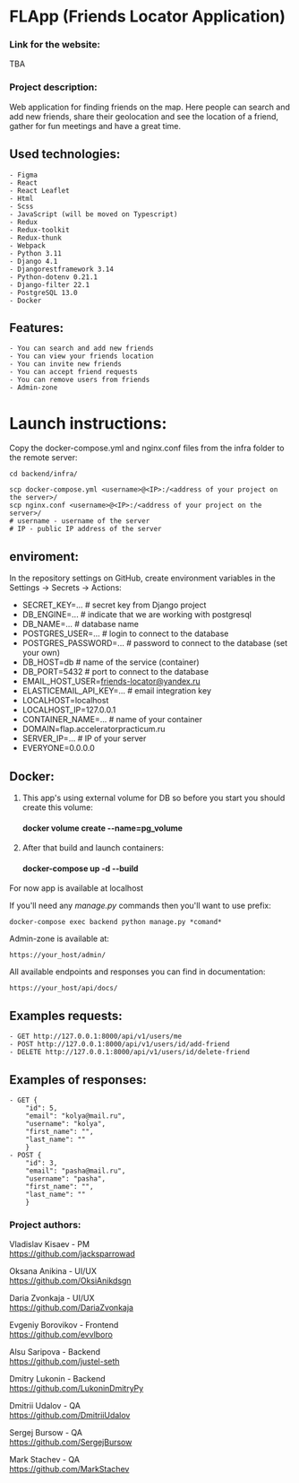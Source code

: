 # FLApp (Friends Locator Application)


### Link for the website:

TBA

### Project description:

Web application for finding friends on the map. Here people can search and add new friends, share their geolocation and see the location of a friend, gather for fun meetings and have a great time.


Used technologies:
-
    - Figma
    - React
    - React Leaflet
    - Html
    - Scss
    - JavaScript (will be moved on Typescript)
    - Redux
    - Redux-toolkit
    - Redux-thunk
    - Webpack
    - Python 3.11
    - Django 4.1
    - Djangorestframework 3.14
    - Python-dotenv 0.21.1
    - Django-filter 22.1
    - PostgreSQL 13.0
    - Docker


Features:
-
    - You can search and add new friends
    - You can view your friends location
    - You can invite new friends
    - You can accept friend requests
    - You can remove users from friends
    - Admin-zone


# Launch instructions:

Copy the docker-compose.yml and nginx.conf files from the infra folder to the remote server:

```
cd backend/infra/
```

```
scp docker-compose.yml <username>@<IP>:/<address of your project on the server>/
scp nginx.conf <username>@<IP>:/<address of your project on the server>/
# username - username of the server
# IP - public IP address of the server
```

## enviroment:
In the repository settings on GitHub, create environment variables in the Settings -> Secrets -> Actions:
- SECRET_KEY=... # secret key from Django project
- DB_ENGINE=... # indicate that we are working with postgresql
- DB_NAME=... # database name
- POSTGRES_USER=... # login to connect to the database
- POSTGRES_PASSWORD=... # password to connect to the database (set your own)
- DB_HOST=db # name of the service (container)
- DB_PORT=5432 # port to connect to the database
- EMAIL_HOST_USER=friends-locator@yandex.ru
- ELASTICEMAIL_API_KEY=... # email integration key
- LOCALHOST=localhost
- LOCALHOST_IP=127.0.0.1
- CONTAINER_NAME=... # name of your container
- DOMAIN=flap.acceleratorpracticum.ru
- SERVER_IP=... # IP of your server
- EVERYONE=0.0.0.0


## Docker:
1. This app's using external volume for DB so before you start you should create this volume:
    #### docker volume create --name=pg_volume
2. After that build and launch containers:
    #### docker-compose up -d --build
For now app is available at localhost


If you'll need any *manage.py* commands then you'll want to use prefix:

    docker-compose exec backend python manage.py *comand*

Admin-zone is available at:

    https://your_host/admin/

All available endpoints and responses you can find in documentation:

    https://your_host/api/docs/


Examples requests:
-
    - GET http://127.0.0.1:8000/api/v1/users/me
    - POST http://127.0.0.1:8000/api/v1/users/id/add-friend
    - DELETE http://127.0.0.1:8000/api/v1/users/id/delete-friend

Examples of responses:
-
    - GET {
        "id": 5,
        "email": "kolya@mail.ru",
        "username": "kolya",
        "first_name": "",
        "last_name": ""
        }
    - POST {
        "id": 3,
        "email": "pasha@mail.ru",
        "username": "pasha",
        "first_name": "",
        "last_name": ""
        }

### Project authors:

Vladislav Kisaev - PM  
https://github.com/jacksparrowad

Oksana Anikina - UI/UX  
https://github.com/OksiAnikdsgn

Daria Zvonkaja - UI/UX  
https://github.com/DariaZvonkaja

Evgeniy Borovikov - Frontend  
https://github.com/evvlboro

Alsu Saripova - Backend  
https://github.com/justel-seth

Dmitry Lukonin - Backend  
https://github.com/LukoninDmitryPy

Dmitrii Udalov - QA  
https://github.com/DmitriiUdalov

Sergej Bursow - QA  
https://github.com/SergejBursow

Mark Stachev - QA  
https://github.com/MarkStachev
